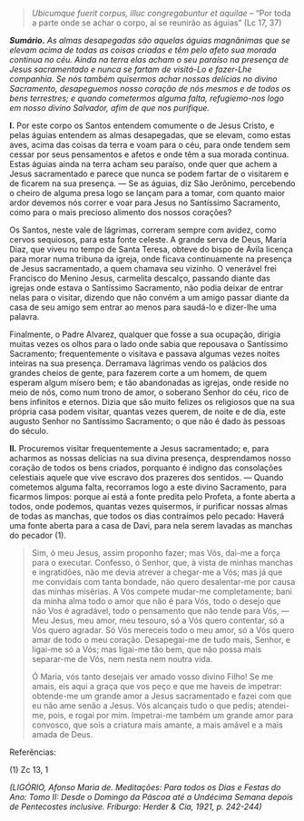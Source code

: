 > *Ubicumque fuerit corpus, illuc congregabuntur et aquilae* – “Por toda a parte onde se achar o corpo, aí se reunirão as águias” (Lc 17, 37)

***Sumário.** As almas desapegadas são aquelas águias magnânimas que se elevam acima de todas as coisas criadas e têm pelo afeto sua morada continua no céu. Ainda na terra elas acham o seu paraíso na presença de Jesus sacramentado e nunca se fartam de visitá-Lo e fazer-Lhe companhia. Se nós também quisermos achar nossas delícias no divino Sacramento, desapeguemos nosso coração de nós mesmos e de todos os bens terrestres; e quando cometermos alguma falta, refugiemo-nos logo em nosso divino Salvador, afim de que nos purifique.*

**I.** Por este corpo os Santos entendem comumente o de Jesus Cristo, e pelas águias entendem as almas desapegadas, que se elevam, como estas aves, acima das coisas da terra e voam para o céu, para onde tendem sem cessar por seus pensamentos e afetos e onde têm a sua morada continua. Estas águias ainda na terra acham seu paraíso, onde quer que achem a Jesus sacramentado e parece que nunca se podem fartar de o visitarem e de ficarem na sua presença. — Se as águias, diz São Jerônimo, percebendo o cheiro de alguma presa logo se lançam para a tomar, com quanto maior ardor devemos nós correr e voar para Jesus no Santíssimo Sacramento, como para o mais precioso alimento dos nossos corações?

Os Santos, neste vale de lágrimas, correram sempre com avidez, como cervos sequiosos, para esta fonte celeste. A grande serva de Deus, Maria Diaz, que viveu no tempo de Santa Teresa, obteve do bispo de Ávila licença para morar numa tribuna da igreja, onde ficava continuamente na presença de Jesus sacramentado, a quem chamava seu vizinho. O venerável frei Francisco do Menino Jesus, carmelita descalço, passando diante das igrejas onde estava o Santíssimo Sacramento, não podia deixar de entrar nelas para o visitar, dizendo que não convém a um amigo passar diante da casa de seu amigo sem entrar ao menos para saudá-lo e dizer-lhe uma palavra.

Finalmente, o Padre Alvarez, qualquer que fosse a sua ocupação, dirigia muitas vezes os olhos para o lado onde sabia que repousava o Santíssimo Sacramento; frequentemente o visitava e passava algumas vezes noites inteiras na sua presença. Derramava lágrimas vendo os palácios dos grandes cheios de gente, para fazerem corte a um homem, de quem esperam algum mísero bem; e tão abandonadas as igrejas, onde reside no meio de nós, como num trono de amor, o soberano Senhor do céu, rico de bens infinitos e eternos. Dizia que são muito felizes os religiosos que na sua própria casa podem visitar, quantas vezes querem, de noite e de dia, este augusto Senhor no Santíssimo Sacramento; o que não é dado às pessoas do século.

**II.** Procuremos visitar frequentemente a Jesus sacramentado; e, para acharmos as nossas delícias na sua divina presença, desprendamos nosso coração de todos os bens criados, porquanto é indigno das consolações celestiais aquele que vive escravo dos prazeres dos sentidos. — Quando cometemos alguma falta, recorramos logo a este divino Sacramento, para ficarmos limpos: porque aí está a fonte predita pelo Profeta, a fonte aberta a todos, onde podemos, quantas vezes quisermos, ir purificar nossas almas de todas as manchas, que todos os dias contraímos pelo pecado: Haverá uma fonte aberta para a casa de Davi, para nela serem lavadas as manchas do pecador (1).

> Sim, ó meu Jesus, assim proponho fazer; mas Vós, dai-me a força para o executar. Confesso, ó Senhor, que, à vista de minhas manchas e ingratidões, não me devia atrever a chegar-me a Vós; mas já que me convidais com tanta bondade, não quero desalentar-me por causa das minhas misérias. A Vós compete mudar-me completamente; bani da minha alma todo o amor que não é para Vós, todo o desejo que não Vos é agradável, todo o pensamento que não tende para Vós, — Meu Jesus, meu amor, meu tesouro, só a Vós quero contentar, só a Vós quero agradar. Só Vós mereceis todo o meu amor, só a Vós quero amar de todo o meu coração. Desapegai-me de tudo mais, Senhor, e ligai-me só a Vós; mas ligai-me tão bem, que não possa mais separar-me de Vós, nem nesta nem noutra vida.
>
> Ó Maria, vós tanto desejais ver amado vosso divino Filho! Se me amais, eis aqui a graça que vos peço e que me haveis de impetrar: obtende-me um grande amor a Jesus sacramentado e fazei com que eu não ame senão a Jesus. Vós alcançais tudo o que pedis; atendei-me, pois, e rogai por mim. Impetrai-me também um grande amor para convosco, que sois a criatura mais amante, a mais amável e a mais amada de Deus.

Referências:

\(1\) Zc 13, 1

*(LIGÓRIO, Afonso Maria de. Meditações: Para todos os Dias e Festas do Ano: Tomo II: Desde o Domingo da Páscoa até a Undécima Semana depois de Pentecostes inclusive. Friburgo: Herder & Cia, 1921, p. 242-244)*
